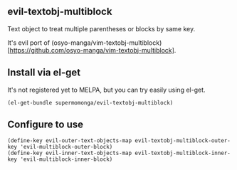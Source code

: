
## evil-textobj-multiblock

Text object to treat multiple parentheses or blocks by same key.

It's evil port of (osyo-manga/vim-textobj-multiblock)[https://github.com/osyo-manga/vim-textobj-multiblock].

## Install via el-get

It's not registered yet to MELPA, but you can try easily using el-get.

```emacs
(el-get-bundle supermomonga/evil-textobj-multiblock)
```

## Configure to use

```emacs
(define-key evil-outer-text-objects-map evil-textobj-multiblock-outer-key 'evil-multiblock-outer-block)
(define-key evil-inner-text-objects-map evil-textobj-multiblock-inner-key 'evil-multiblock-inner-block)
```

